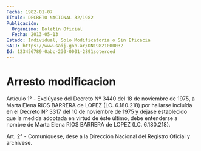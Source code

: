```yaml
---
Fecha: 1982-01-07
Título: DECRETO NACIONAL 32/1982
Publicación:
  Organismo: Boletín Oficial
  Fecha: 2013-05-13
Estado: Individual, Solo Modificatoria o Sin Eficacia
SAIJ: https://www.saij.gob.ar/DN19821000032
Id: 123456789-0abc-230-0001-2891soterced
---
```

# Arresto modificacion

<a id="1"></a>
Artículo 1° - Exclúyase del Decreto Nº 3440 del 18 de noviembre de 1975, a Marta Elena RIOS BARRERA de LOPEZ (LC. 6.180.218) por hallarse incluída en el Decreto Nº 3317 del 10 de noviembre de 1975 y déjase establecido que la medida adoptada en virtud de éste último, debe entenderse a nombre de Marta Elena RIOS BARRERA de LOPEZ (LC. 6.180.218).

<a id="2"></a>
Art. 2° - Comuníquese, dese a la Dirección Nacional del Registro Oficial y archívese.
